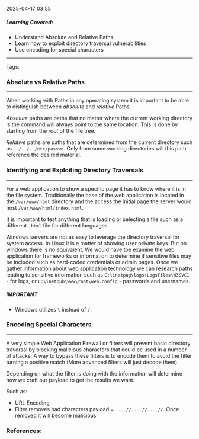 2025-04-17 03:55

##### Learning Covered:
- Understand Absolute and Relative Paths
- Learn how to exploit directory traversal vulnerabilities
- Use encoding for special characters
--------------------------
Tags:  


### Absolute vs Relative Paths
--------------------------------
When working with Paths in any operating system it is important to be able to distinguish between *absolute* and *relative* Paths.

*Absolute* paths are paths that no matter where the current working directory is the command will always point to the same location. This is done by starting from the *root* of the file tree.

*Relative* paths are paths that are determined from the current directory such as `../../../etc/passwd`. Only from some working directories will this path reference the desired material.

### Identifying and Exploiting Directory Traversals
-------
For a web application to show a specific page it has to know where it is in the file system. Traditionally the base of the web application is located in the `/var/www/html` directory and the access the initial page the server would host `/var/www/html/index.html`.

It is important to test anything that is loading or selecting a file such as a different `.html` file for different languages. 

Windows servers are not as easy to leverage the directory traversal for system access. In Linux it is a matter of showing user private keys. But on windows there is no equivalent. We would have toe examine the web application for frameworks or information to determine if sensitive files may be included such as hard-coded credentials or admin pages. Once we gather information about web application technology we can research paths leading to sensitive information such as `C:\inetpug\logs\LogsFiles\W3SVC1` - for logs, or `C:\inetpub\www\root\web.config` - passwords and usernames.

##### IMPORTANT
- Windows utilizes `\` instead of `/`.

### Encoding Special Characters
---
A very simple Web Application Firewall or filters will prevent basic directory traversal by blocking malicious characters that could be used in a number of attacks. A way to bypass these filters is to encode them to avoid the filter turning a positive match (More advanced filters will just decode them).

Depending on what the filter is doing with the information will determine how we craft our payload to get the results we want.

Such  as:
- URL Encoding
- Filter removes bad characters payload = `....//....//....//`. Once removed it will become malicious
### References:




